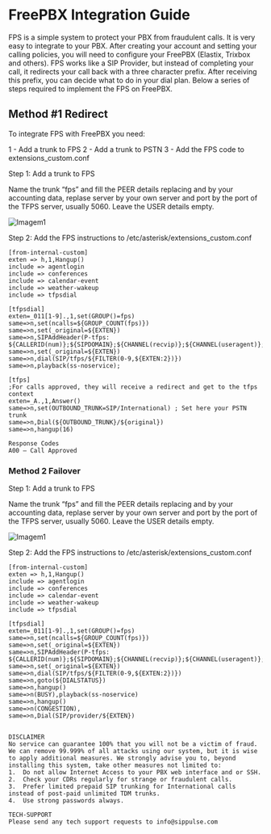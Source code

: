 # FreePBX Integration Guide

FPS is a simple system to protect your PBX from fraudulent calls. It is very easy to integrate to your PBX. After creating your account and setting your calling policies, you will need to configure your FreePBX (Elastix, Trixbox and others). FPS works like a SIP Provider, but instead of completing your call, it redirects your call back with a three character prefix. After receiving this prefix, you can decide what to do in your dial plan. Below a series of steps required to implement the FPS on FreePBX.

## Method #1 Redirect

To integrate FPS with FreePBX you need:

1 - Add a trunk to FPS
2 -	Add a trunk to PSTN
3 - Add the FPS code to extensions_custom.conf

Step 1: Add a trunk to FPS

Name the trunk “fps” and fill the PEER details replacing <username> and <password> by your accounting data, replase server by your own server and port by the port of the TFPS server, usually 5060. Leave the USER details empty.

![Imagem1](https://user-images.githubusercontent.com/4958202/129276346-c4071044-2020-42fb-8475-6af7af7e5fd5.png)
 
Step 2: Add the FPS instructions to /etc/asterisk/extensions_custom.conf

```
[from-internal-custom]
exten => h,1,Hangup()
include => agentlogin
include => conferences
include => calendar-event
include => weather-wakeup
include => tfpsdial

[tfpsdial]
exten=_011[1-9].,1,set(GROUP()=fps)
same=>n,set(ncalls=${GROUP_COUNT(fps)})
same=>n,set(_original=${EXTEN})
same=>n,SIPAddHeader(P-tfps: ${CALLERID(num)};${SIPDOMAIN};${CHANNEL(recvip)};${CHANNEL(useragent)};${ncalls})
same=>n,set(_original=${EXTEN})
same=>n,dial(SIP/tfps/${FILTER(0-9,${EXTEN:2})})
same=>n,playback(ss-noservice);

[tfps]
;For calls approved, they will receive a redirect and get to the tfps context
exten=_A.,1,Answer()
same=>n,set(OUTBOUND_TRUNK=SIP/International) ; Set here your PSTN trunk 
same=>n,Dial(${OUTBOUND_TRUNK}/${original})
same=>n,hangup(16)

Response Codes
A00 – Call Approved
``` 
### Method 2 Failover

Step 1: Add a trunk to FPS

Name the trunk “fps” and fill the PEER details replacing <username> and <password> by your accounting data, replase server by your own server and port by the port of the TFPS server, usually 5060. Leave the USER details empty.

![Imagem1](https://user-images.githubusercontent.com/4958202/129276346-c4071044-2020-42fb-8475-6af7af7e5fd5.png)

Step 2: Add the FPS instructions to /etc/asterisk/extensions_custom.conf
 
```
[from-internal-custom]
exten => h,1,Hangup()
include => agentlogin
include => conferences
include => calendar-event
include => weather-wakeup
include => tfpsdial

[tfpsdial]
exten=_011[1-9].,1,set(GROUP()=fps)
same=>n,set(ncalls=${GROUP_COUNT(fps)})
same=>n,set(_original=${EXTEN})
same=>n,SIPAddHeader(P-tfps: ${CALLERID(num)};${SIPDOMAIN};${CHANNEL(recvip)};${CHANNEL(useragent)};${ncalls})
same=>n,set(_original=${EXTEN})
same=>n,dial(SIP/tfps/${FILTER(0-9,${EXTEN:2})})
same=>n,goto(${DIALSTATUS})
same=>n,hangup()
same=>n(BUSY),playback(ss-noservice)
same=>n,hangup()
same=>n(CONGESTION),
same=>n,Dial(SIP/provider/${EXTEN})
 
 
DISCLAIMER
No service can guarantee 100% that you will not be a victim of fraud. We can remove 99.999% of all attacks using our system, but it is wise to apply additional measures. We strongly advise you to, beyond installing this system, take other measures not limited to:
1.	Do not allow Internet Access to your PBX web interface and or SSH.
2.	Check your CDRs regularly for strange or fraudulent calls.
3.	Prefer limited prepaid SIP trunking for International calls instead of post-paid unlimited TDM trunks.
4.	Use strong passwords always.

TECH-SUPPORT
Please send any tech support requests to info@sippulse.com
